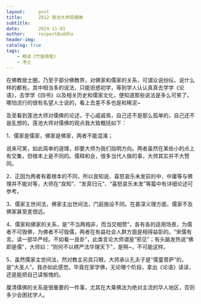 ```yaml
---
layout:     post
title:      Z012 莲池大师观儒佛
subtitle:   
date:       2024-11-03
author:     respectBuddha
header-img: 
catalog: true
tags:
    - 精读《竹窗随笔》
    - 净土
---
```


在佛教居士圈，乃至于部分佛教界，对佛家和儒家的关系，可谓众说纷纭，说什么样的都有。其中相当多的说法，只能诳惑初学，等到学人认认真真去学学《论语》，去学学《四书》以及相关历史和儒家文化，便知道那些说法是多么可笑了。哪怕流行的很有名望人士说的，看上去差不多也是和稀泥~

及至看到莲池大师对儒佛的论述，于心戚戚焉，自己还不是那么孤单的，自己还不是乱想的。莲池大师对儒佛的观点我大致概括如下：

1、儒家是儒家，佛家是佛家，两者不能混淆；

说来可笑，如此简单的道理，却要大师为我们指明方向。两者虽然在某些小的点上有交集，但根本上是不同的。儒释和会，很多当代人做的事，大师其实并不大赞同。

2、正因为两者有着根本的不同，所以良知说、喜怒哀乐未发前的中、中庸等与佛理并不能对等，大师在“良知”、“发真归元”、“喜怒哀乐未发”等篇中有详细论述可参考。

3、儒家主世间法，佛家主出世间法，门庭施设不同。在甚深义理方面，儒家不及佛家甚至差很远。

4、儒家和佛家的关系，是“不当两相非，而当交相赞”，各有各的适用场景，为儒者不可毁佛，为佛者不可毁儒，两者在有益社会人群方面是相得益彰的。“宋儒有言。读一部华严经。不如看一艮卦”，此类言论大师谓是“邪见”；有头脑发热说“佛即是儒”，大师曰：“则何不以楞严法华理天下”，是啊~，不可能这样。

5、虽然儒家主世间法，然对教主另具只眼，大师承认孔夫子是“儒童菩萨”的，是“大圣人”。我亦如此感觉。毕竟在家学佛，无论哪个阶段，拿出《论语》读读，还是能把自己读惭愧的。

厘清儒佛的关系是很重要的一件事，尤其在大乘佛法为绝对主流的华人地区，否则多少会困扰学人。